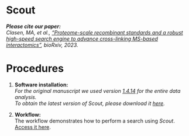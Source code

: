 # Scout
_<b>Please cite our paper:</b>_<br/>
_Clasen, MA, et al., [“Proteome-scale recombinant standards and a robust high-speed search engine to advance cross-linking MS-based interactomics”](https://doi.org/10.1101/2023.11.30.569448), bioRxiv, 2023._

# Procedures

1. **Software installation:**<br/>
<i>For the original manuscript we used version [1.4.14](https://github.com/diogobor/Scout/releases/tag/1.4.14) for the entire data analysis.<br/>
To obtain the latest version of Scout, please download it [here](https://github.com/diogobor/Scout/releases/).</i><br/>

1. **Workflow:**<br/>
The workflow demonstrates how to perform a search using _Scout_. [Access it here](https://github.com/diogobor/Scout/#readme).
